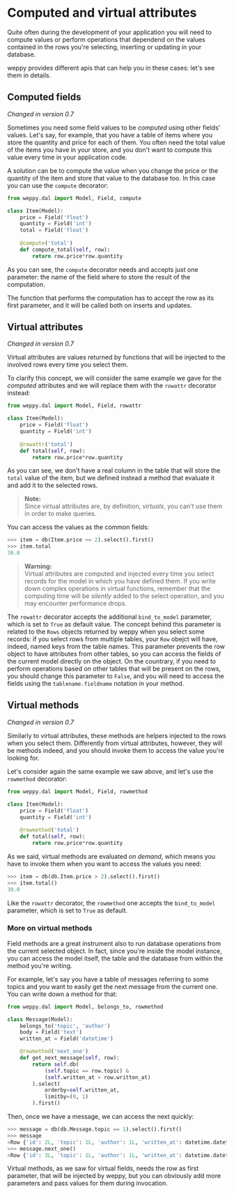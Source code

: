 Computed and virtual attributes
===============================

Quite often during the development of your application you will need to compute values or perform operations that dependend on the values contained in the rows you're selecting, inserting or updating in your database.

weppy provides different apis that can help you in these cases: let's see them in details.

Computed fields
---------------
*Changed in version 0.7*

Sometimes you need some field values to be *computed* using other fields' values. Let's say, for example, that you have a table of items where you store the quantity and price for each of them. You often need the total value of the items you have in your store, and you don't want to compute this value every time in your application code.

A solution can be to compute the value when you change the price or the quantity of the item and store that value to the database too. In this case you can use the `compute` decorator:

```python
from weppy.dal import Model, Field, compute

class Item(Model):
    price = Field('float')
    quantity = Field('int')
    total = Field('float')
    
    @compute('total')
    def compute_total(self, row):
        return row.price*row.quantity
```

As you can see, the `compute` decorator needs and accepts just one parameter: the name of the field where to store the result of the computation.

The function that performs the computation has to accept the row as its first parameter, and it will be called both on inserts and updates.

Virtual attributes
------------------
*Changed in version 0.7*

Virtual attributes are values returned by functions that will be injected to the involved rows every time you select them.

To clarify this concept, we will consider the same example we gave for the *computed* attributes and we will replace them with the `rowattr` decorator instead:

```python
from weppy.dal import Model, Field, rowattr

class Item(Model):
    price = Field('float')
    quantity = Field('int')
    
    @rowattr('total')
    def total(self, row):
        return row.price*row.quantity
``` 

As you can see, we don't have a real column in the table that will store the `total` value of the item, but we defined instead a method that evaluate it and add it to the selected rows.

> **Note:**    
> Since virtual attributes are, by definition, *virtuals*, you can't use them in order to make queries.

You can access the values as the common fields:

```python
>>> item = db(Item.price >= 2).select().first()
>>> item.total
30.0
```

> **Warning:**   
> Virtual attributes are computed and injected every time you select records for the model in which you have defined them. If you write down complex operations in virtual functions, remember that the computing time will be *silently* added to the select operation, and you may encounter performance drops.

The `rowattr` decorator accepts the additional `bind_to_model` parameter, which is set to `True` as default value. The concept behind this parameter is related to the `Rows` objects returned by weppy when you select some records: if you select rows from multiple tables, your `Row` obejct will have, indeed, named keys from the table names. This parameter prevents the row object to have attributes from other tables, so you can access the fields of the current model directly on the object. On the countrary, if you need to perform operations based on other tables that will be present on the rows, you should change this parameter to `False`, and you will need to access the fields using the `tablename.fieldname` notation in your method.

Virtual methods
---------------
*Changed in version 0.7*

Similarly to virtual attributes, these methods are helpers injected to the rows when you select them. Differently from virtual attributes, however, they will be methods indeed, and you should invoke them to access the value you're looking for.

Let's consider again the same example we saw above, and let's use the `rowmethod` decorator:

```python
from weppy.dal import Model, Field, rowmethod

class Item(Model):
    price = Field('float')
    quantity = Field('int')
    
    @rowmethod('total')
    def total(self, row):
        return row.price*row.quantity
```

As we said, virtual methods are evaluated *on demand*, which means you have to invoke them when you want to access the values you need:

```python
>>> item = db(db.Item.price > 2).select().first()
>>> item.total()
30.0
```

Like the `rowattr` decorator, the `rowmethod` one accepts the `bind_to_model` parameter, which is set to `True` as default.

### More on virtual methods

Field methods are a great instrument also to run database operations from the current selected object. In fact, since you're inside the model instance, you can access the model itself, the table and the database from within the method you're writing.

For example, let's say you have a table of messages referring to some topics and you want to easily get the next message from the current one. You can write down a method for that:

```python
from weppy.dal import Model, belongs_to, rowmethod

class Message(Model):
    belongs_to('topic', 'author')
    body = Field('text')
    written_at = Field('datetime')

    @rowmethod('next_one')
    def get_next_message(self, row):
        return self.db(
            (self.topic == row.topic) &
            (self.written_at > row.written_at)
        ).select(
            orderby=self.written_at, 
            limitby=(0, 1)
        ).first()
```

Then, once we have a message, we can access the next quickly:

```python
>>> message = db(db.Message.topic == 1).select().first()
>>> message
<Row {'id': 2L, 'topic': 1L, 'author': 1L, 'written_at': datetime.datetime(2015, 12, 22, 9, 18, 23, 118701), 'body': 'This is a test message'} >
>>> message.next_one()
<Row {'id': 3L, 'topic': 1L, 'author': 1L, 'written_at': datetime.datetime(2015, 12, 22, 9, 20, 21, 229511), 'body': 'This is another test message'} >
```

Virtual methods, as we saw for virtual fields, needs the row as first parameter, that will be injected by weppy, but you can obviously add more parameters and pass values for them during invocation.
